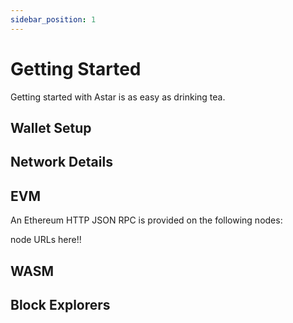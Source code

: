 ```yaml
---
sidebar_position: 1
---
```


# Getting Started

Getting started with Astar is as easy as drinking tea.

## Wallet Setup

## Network Details

## EVM

An Ethereum HTTP JSON RPC is provided on the following nodes:

node URLs here!!

## WASM

## Block Explorers
